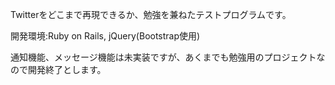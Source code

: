 Twitterをどこまで再現できるか、勉強を兼ねたテストプログラムです。

開発環境:Ruby on Rails, jQuery(Bootstrap使用)

通知機能、メッセージ機能は未実装ですが、あくまでも勉強用のプロジェクトなので開発終了とします。